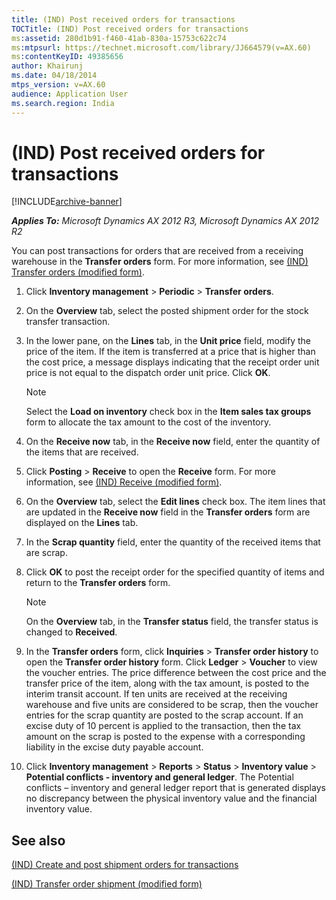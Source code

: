 ```yaml
---
title: (IND) Post received orders for transactions
TOCTitle: (IND) Post received orders for transactions
ms:assetid: 280d1b91-f460-41ab-830a-15753c622c74
ms:mtpsurl: https://technet.microsoft.com/library/JJ664579(v=AX.60)
ms:contentKeyID: 49385656
author: Khairunj
ms.date: 04/18/2014
mtps_version: v=AX.60
audience: Application User
ms.search.region: India
---
```


# (IND) Post received orders for transactions 


[!INCLUDE[archive-banner](includes/archive-banner.md)]


_**Applies To:** Microsoft Dynamics AX 2012 R3, Microsoft Dynamics AX 2012 R2_

You can post transactions for orders that are received from a receiving warehouse in the **Transfer orders** form. For more information, see [(IND) Transfer orders (modified form)](https://technet.microsoft.com/library/jj677831\(v=ax.60\)).

1.  Click **Inventory management** \> **Periodic** \> **Transfer orders**.

2.  On the **Overview** tab, select the posted shipment order for the stock transfer transaction.

3.  In the lower pane, on the **Lines** tab, in the **Unit price** field, modify the price of the item. If the item is transferred at a price that is higher than the cost price, a message displays indicating that the receipt order unit price is not equal to the dispatch order unit price. Click **OK**.
    

    > [!NOTE]
    > <P>Select the <STRONG>Load on inventory</STRONG> check box in the <STRONG>Item sales tax groups</STRONG> form to allocate the tax amount to the cost of the inventory.</P>



4.  On the **Receive now** tab, in the **Receive now** field, enter the quantity of the items that are received.

5.  Click **Posting** \> **Receive** to open the **Receive** form. For more information, see [(IND) Receive (modified form)](https://technet.microsoft.com/library/jj664949\(v=ax.60\)).

6.  On the **Overview** tab, select the **Edit lines** check box. The item lines that are updated in the **Receive now** field in the **Transfer orders** form are displayed on the **Lines** tab.

7.  In the **Scrap quantity** field, enter the quantity of the received items that are scrap.

8.  Click **OK** to post the receipt order for the specified quantity of items and return to the **Transfer orders** form.
    

    > [!NOTE]
    > <P>On the <STRONG>Overview</STRONG> tab, in the <STRONG>Transfer status</STRONG> field, the transfer status is changed to <STRONG>Received</STRONG>.</P>



9.  In the **Transfer orders** form, click **Inquiries** \> **Transfer order history** to open the **Transfer order history** form. Click **Ledger** \> **Voucher** to view the voucher entries. The price difference between the cost price and the transfer price of the item, along with the tax amount, is posted to the interim transit account. If ten units are received at the receiving warehouse and five units are considered to be scrap, then the voucher entries for the scrap quantity are posted to the scrap account. If an excise duty of 10 percent is applied to the transaction, then the tax amount on the scrap is posted to the expense with a corresponding liability in the excise duty payable account.

10. Click **Inventory management** \> **Reports** \> **Status** \> **Inventory value** \> **Potential conflicts - inventory and general ledger**. The Potential conflicts – inventory and general ledger report that is generated displays no discrepancy between the physical inventory value and the financial inventory value.

## See also

[(IND) Create and post shipment orders for transactions](ind-create-and-post-shipment-orders-for-transactions.md)

[(IND) Transfer order shipment (modified form)](https://technet.microsoft.com/library/jj917355\(v=ax.60\))

  


